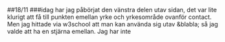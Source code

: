 

##18/11
###idag har jag påbörjat den vänstra delen utav sidan, det var lite klurigt att få till punkten emellan yrke och yrkesområde ovanför contact. Men jag hittade via w3school att man kan använda sig utav &blabla; så jag valde att ha en stjärna emellan. Jag har inte 